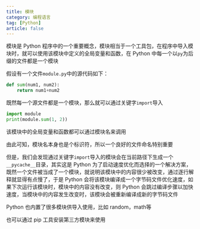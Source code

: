 ```yaml
---
title: 模块
category: 编程语言
tag: [Python]
article: false
---
```


模块是 Python 程序中的一个重要概念，模块相当于一个工具包，在程序中导入模块时，就可以使用该模块中定义的全局变量和函数，在 Python 中每一个以`py`为后缀的文件都是一个模块

假设有一个文件`module.py`中的源代码如下：

```python
def sum(num1, num2):
    return num1+num2
```

既然每一个源文件都是一个模块，那么就可以通过关键字`import`导入

```python
import module
print(module.sum(1, 2))
```

该模块中的全局变量和函数都可以通过模块名来调用

由此可知，模块名本身也是个标识符，所以一个良好的文件命名特别重要

但是，我们会发现通过关键字`import`导入的模块会在当前路径下生成一个`__pycache__`目录，其实这是 Python 为了启动速度优化而选择的一个解决方案，既然一个文件被当成了一个模块，就说明该模块中的内容很少被改变，通过逐行解释就显得有点慢了，于是 Python 会将该模块编译成一个字节码文件优化速度，如果下次运行该模块时，模块中的内容没有改变，则 Python 会跳过编译步骤以加快速度，当模块中的内容发生改变时，该模块会被重新编译成新的字节码文件

Python 也内置了很多模块供导入使用，比如 random，math等

也可以通过 pip 工具安装第三方模块来使用
